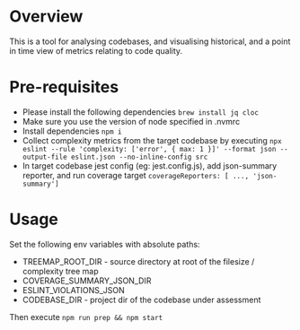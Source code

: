 # Overview

This is a tool for analysing codebases, and visualising historical, and a point in time view of metrics relating to code quality.

# Pre-requisites

- Please install the following dependencies
    `brew install jq cloc`
- Make sure you use the version of node specified in .nvmrc
- Install dependencies `npm i`
- Collect complexity metrics from the target codebase by executing
    `npx eslint --rule 'complexity: ['error', { max: 1 }]' --format json --output-file eslint.json --no-inline-config src`
- In target codebase jest config (eg: jest.config.js), add json-summary reporter, and run coverage target
    `coverageReporters: [ ..., 'json-summary']`

# Usage

Set the following env variables with absolute paths:
- TREEMAP_ROOT_DIR - source directory at root of the filesize / complexity tree map
- COVERAGE_SUMMARY_JSON_DIR
- ESLINT_VIOLATIONS_JSON
- CODEBASE_DIR - project dir of the codebase under assessment
  
Then execute `npm run prep && npm start`

